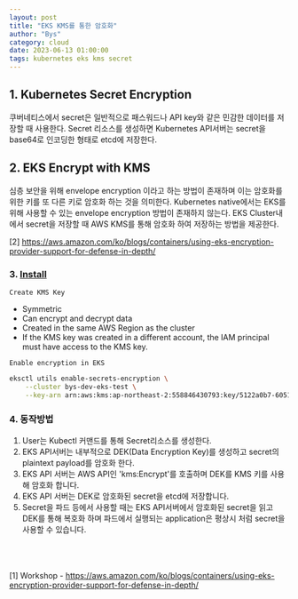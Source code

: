 ```yaml
---
layout: post
title: "EKS KMS를 통한 암호화"
author: "Bys"
category: cloud
date: 2023-06-13 01:00:00
tags: kubernetes eks kms secret
---
```


## 1. Kubernetes Secret Encryption
쿠버네티스에서 secret은 일반적으로 패스워드나 API key와 같은 민감한 데이터를 저장할 때 사용한다. Secret 리소스를 생성하면 Kubernetes API서버는 secret을 base64로 인코딩한 형태로 etcd에 저장한다. 

## 2. EKS Encrypt with KMS
심층 보안을 위해 envelope encryption 이라고 하는 방법이 존재하며 이는 암호화를 위한 키를 또 다른 키로 암호화 하는 것을 의미한다. Kubernetes native에서는 EKS를 위해 사용할 수 있는 envelope encryption 방법이 존재하지 않는다. 
EKS Cluster내에서 secret을 저장할 때 AWS KMS를 통해 암호화 하여 저장하는 방법을 제공한다. 

[2] https://aws.amazon.com/ko/blogs/containers/using-eks-encryption-provider-support-for-defense-in-depth/



### 3. [Install](https://docs.aws.amazon.com/ko_kr/eks/latest/userguide/enable-kms.html)
`Create KMS Key`  
- Symmetric
- Can encrypt and decrypt data
- Created in the same AWS Region as the cluster
- If the KMS key was created in a different account, the IAM principal must have access to the KMS key.


`Enable encryption in EKS`  
```bash
eksctl utils enable-secrets-encryption \
    --cluster bys-dev-eks-test \
    --key-arn arn:aws:kms:ap-northeast-2:558846430793:key/5122a0b7-6051-4646-9447-b95ddd4d3408
```

### 4. 동작방법

1. User는 Kubectl 커맨드를 통해 Secret리소스를 생성한다.  
2. EKS API서버는 내부적으로 DEK(Data Encryption Key)를 생성하고 secret의 plaintext payload를 암호화 한다.  
3. EKS API 서버는 AWS API인 'kms:Encrypt'를 호출하며 DEK를 KMS 키를 사용해 암호화 합니다. 
4. EKS API 서버는 DEK로 암호화된 secret을 etcd에 저장합니다. 
5. Secret을 파드 등에서 사용할 때는 EKS API서버에서 암호화된 secret을 읽고 DEK를 통해 복호화 하며 파드에서 실행되는 application은 평상시 처럼 secret을 사용할 수 있습니다.



<br><br><br>
[1] Workshop - https://aws.amazon.com/ko/blogs/containers/using-eks-encryption-provider-support-for-defense-in-depth/